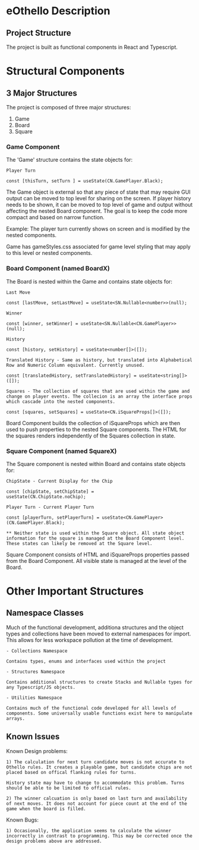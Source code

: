 # eOthello Description
## Project Structure

The project is built as functional components in React and Typescript. 

# Structural Components
## 3 Major Structures
The project is composed of three major structures:

1) Game
2) Board 
3) Square

### Game Component
The 'Game' structure contains the state objects for:

	Player Turn
	
	const [thisTurn, setTurn ] = useState(CN.GamePlayer.Black);
	
The Game object is external so that any piece of state that may require GUI output can be moved to top level for sharing on the screen. If player history needs to be shown, it can be moved to top level of game and output without affecting the nested Board component. The goal is to keep the code more compact and based on narrow function.

Example: The player turn currently shows on screen and is modified by the nested components. 

Game has gameStyles.css associated for game level styling that may apply to this level or nested components.

### Board Component (named BoardX)
The Board is nested within the Game and contains state objects for:

	Last Move
	
    const [lastMove, setLastMove] = useState<SN.Nullable<number>>(null);
	
	Winner
	
    const [winner, setWinner] = useState<SN.Nullable<CN.GamePlayer>>(null);
	
	History
	
    const [history, setHistory] = useState<number[]>([]);
	
	Translated History - Same as history, but translated into Alphabetical Row and Numeric Column equivalent. Currently unused. 
	
    const [translatedHistory, setTranslatedHistory] = useState<string[]>([]);
	
	Squares - The collection of squares that are used within the game and change on player events. The collecion is an array the interface props which cascade into the nested components.
	
    const [squares, setSquares] = useState<CN.iSquareProps[]>([]);
	
Board Component builds the collection of iSquareProps which are then used to push properties to the nested Square components. The HTML for the squares renders independently of the Squares collection in state.

### Square Component (named SquareX)
The Square component is nested within Board and contains state objects for:


	ChipState - Current Display for the Chip
	
    const [chipState, setChipState] = 
	useState(CN.ChipState.noChip);
	
	Player Turn - Current Player Turn
	
    const [playerTurn, setPlayerTurn] = useState<CN.GamePlayer>(CN.GamePlayer.Black);
	
	** Neither state is used within the Square object. All state object information for the square is managed at the Board Component level. These states can likely be removed at the Square level.
	
Square Component consists of HTML and iSquareProps properties passed from the Board Component. All visible state is managed at the level of the Board.

# Other Important Structures
## Namespace Classes

Much of the functional development, additiona structures and the object types and collections have been moved to external namespaces for import. This allows for less workspace pollution at the time of development. 

	- Collections Namespace
	
	Contains types, enums and interfaces used within the project
	
	- Structures Namespace
	
	Contains additional structures to create Stacks and Nullable types for any Typescript/JS objects.
	
	- Utilities Namespace 
	
	Contains much of the functional code developed for all levels of components. Some universally usable functions exist here to manipulate arrays.


## Known Issues

Known Design problems:

	1) The calculation for next turn candidate moves is not accurate to Othello rules. It creates a playable game, but candidate chips are not placed based on offical flanking rules for turns.
	
	History state may have to change to accommodate this problem. Turns should be able to be limited to official rules.

	2) The winner calcuation is only based on last turn and availability of next moves. It does not account for piece count at the end of the game when the board is filled.

Known Bugs:

	1) Occasionally, the application seems to calculate the winner incorrectly in contrast to programming. This may be corrected once the design problems above are addressed.
	



